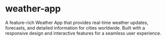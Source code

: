 # weather-app
A feature-rich Weather App that provides real-time weather updates, forecasts, and detailed information for cities worldwide. Built with a responsive design and interactive features for a seamless user experience.
